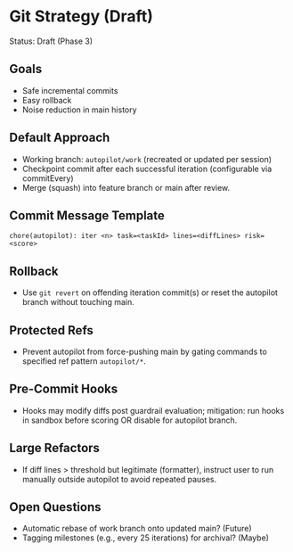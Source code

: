 # Git Strategy (Draft)
Status: Draft (Phase 3)

## Goals
- Safe incremental commits
- Easy rollback
- Noise reduction in main history

## Default Approach
- Working branch: `autopilot/work` (recreated or updated per session)
- Checkpoint commit after each successful iteration (configurable via commitEvery)
- Merge (squash) into feature branch or main after review.

## Commit Message Template
`chore(autopilot): iter <n> task=<taskId> lines=<diffLines> risk=<score>`

## Rollback
- Use `git revert` on offending iteration commit(s) or reset the autopilot branch without touching main.

## Protected Refs
- Prevent autopilot from force-pushing main by gating commands to specified ref pattern `autopilot/*`.

## Pre-Commit Hooks
- Hooks may modify diffs post guardrail evaluation; mitigation: run hooks in sandbox before scoring OR disable for autopilot branch.

## Large Refactors
- If diff lines > threshold but legitimate (formatter), instruct user to run manually outside autopilot to avoid repeated pauses.

## Open Questions
- Automatic rebase of work branch onto updated main? (Future) 
- Tagging milestones (e.g., every 25 iterations) for archival? (Maybe)
